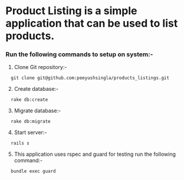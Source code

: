 # Product Listing is a simple application that can be used to list products.
### Run the following commands to setup on system:-

1. Clone Git repository:-
``` shell
  git clone git@github.com:peeyushsingla/products_listings.git
```

2. Create database:-
``` shell
  rake db:create
```

3. Migrate database:-
``` shell
  rake db:migrate
```
4. Start server:-
``` shell
  rails s
```
 5. This application uses rspec and guard for testing run the following command:-
``` shell
  bundle exec guard
```
